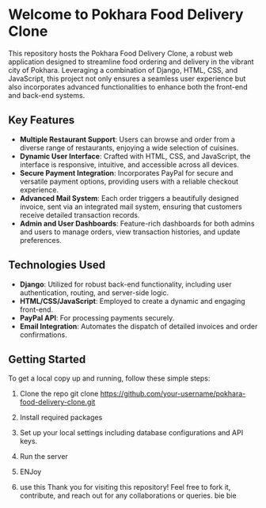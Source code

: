 # Welcome to Pokhara Food Delivery Clone

This repository hosts the Pokhara Food Delivery Clone, a robust web application designed to streamline food ordering and delivery in the vibrant city of Pokhara. Leveraging a combination of Django, HTML, CSS, and JavaScript, this project not only ensures a seamless user experience but also incorporates advanced functionalities to enhance both the front-end and back-end systems.

## Key Features

- **Multiple Restaurant Support**: Users can browse and order from a diverse range of restaurants, enjoying a wide selection of cuisines.
- **Dynamic User Interface**: Crafted with HTML, CSS, and JavaScript, the interface is responsive, intuitive, and accessible across all devices.
- **Secure Payment Integration**: Incorporates PayPal for secure and versatile payment options, providing users with a reliable checkout experience.
- **Advanced Mail System**: Each order triggers a beautifully designed invoice, sent via an integrated mail system, ensuring that customers receive detailed transaction records.
- **Admin and User Dashboards**: Feature-rich dashboards for both admins and users to manage orders, view transaction histories, and update preferences.

## Technologies Used

- **Django**: Utilized for robust back-end functionality, including user authentication, routing, and server-side logic.
- **HTML/CSS/JavaScript**: Employed to create a dynamic and engaging front-end.
- **PayPal API**: For processing payments securely.
- **Email Integration**: Automates the dispatch of detailed invoices and order confirmations.

## Getting Started

To get a local copy up and running, follow these simple steps:
1. Clone the repo
git clone https://github.com/your-username/pokhara-food-delivery-clone.git

2. Install required packages
3. Set up your local settings including database configurations and API keys.
4. Run the server
5. ENJoy
6. use this 
Thank you for visiting this repository! Feel free to fork it, contribute, and reach out for any collaborations or queries.
bie bie
